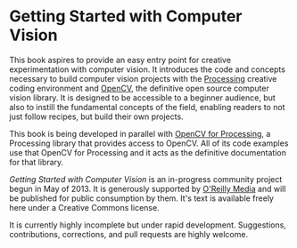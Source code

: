 # Getting Started with Computer Vision

This book aspires to provide an easy entry point for creative experimentation with computer vision. It introduces the code and concepts necessary to build computer vision projects with the [Processing](http://processing.org) creative coding environment and [OpenCV](http://opencv.org), the definitive open source computer vision library. It is designed to be accessible to a beginner audience, but also to instill the fundamental concepts of the field, enabling readers to not just follow recipes, but build their own projects.

This book is being developed in parallel with [OpenCV for Processing](http://github.com/atduskgreg/opencv-processing), a Processing library that provides access to OpenCV. All of its code examples use that OpenCV for Processing and it acts as the definitive documentation for that library.

_Getting Started with Computer Vision_ is an in-progress community project begun in May of 2013. It is generously supported by [O'Reilly Media](http://oreill.com) and will be published for public consumption by them. It's text is available freely here under a Creative Commons license.

It is currently highly incomplete but under rapid development. Suggestions, contributions, corrections, and pull requests are highly welcome.